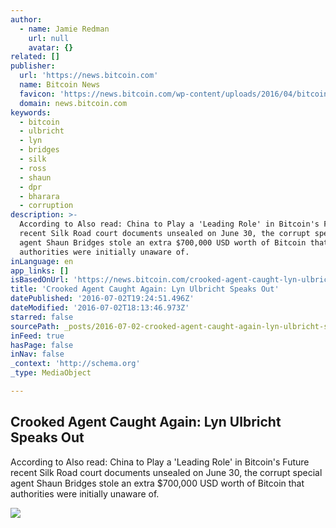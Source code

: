 ```yaml
---
author:
  - name: Jamie Redman
    url: null
    avatar: {}
related: []
publisher:
  url: 'https://news.bitcoin.com'
  name: Bitcoin News
  favicon: 'https://news.bitcoin.com/wp-content/uploads/2016/04/bitcoin_fav.png'
  domain: news.bitcoin.com
keywords:
  - bitcoin
  - ulbricht
  - lyn
  - bridges
  - silk
  - ross
  - shaun
  - dpr
  - bharara
  - corruption
description: >-
  According to Also read: China to Play a 'Leading Role' in Bitcoin's Future
  recent Silk Road court documents unsealed on June 30, the corrupt special
  agent Shaun Bridges stole an extra $700,000 USD worth of Bitcoin that
  authorities were initially unaware of.
inLanguage: en
app_links: []
isBasedOnUrl: 'https://news.bitcoin.com/crooked-agent-caught-lyn-ulbricht-speaks/'
title: 'Crooked Agent Caught Again: Lyn Ulbricht Speaks Out'
datePublished: '2016-07-02T19:24:51.496Z'
dateModified: '2016-07-02T18:13:46.973Z'
starred: false
sourcePath: _posts/2016-07-02-crooked-agent-caught-again-lyn-ulbricht-speaks-out.md
inFeed: true
hasPage: false
inNav: false
_context: 'http://schema.org'
_type: MediaObject

---
```

<article style=""><h1>Crooked Agent Caught Again: Lyn Ulbricht Speaks Out</h1><p>According to Also read: China to Play a 'Leading Role' in Bitcoin's Future recent Silk Road court documents unsealed on June 30, the corrupt special agent Shaun Bridges stole an extra $700,000 USD worth of Bitcoin that authorities were initially unaware of.</p><img src="https://news.bitcoin.com/wp-content/uploads/2016/07/Crooked-Agent-Caught-Again-Lyn-Ulbricht-Speaks-Out.jpg" /></article>
